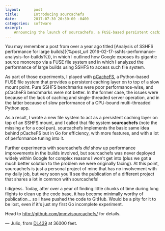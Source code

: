 ```yaml
---
layout:      post
title:       Introducing sourcachefs
date:        2017-07-30 20:30:00 -0400
categories:  software
excerpt:
    Announcing the launch of sourcachefs, a FUSE-based persistent caching layer.
---
```


You may remember a post from over a year ago titled [Analysis of SSHFS performance for large builds]({%post_url 2016-02-17-sshfs-performance-analysis-for-builds%}), in which I outlined how Google exposes its gigantic source monorepo via a FUSE file system and in which I analyzed the performance of large builds using SSHFS to access such file system.

As part of those experiments, I played with [pCacheFS](https://github.com/ibizaman/pcachefs), a Python-based FUSE file system that provides a persistent caching layer on to top of a slow mount point.  Pure SSHFS benchmarks were poor performance-wise, and pCacheFS benchmarks were not better.  In the former case, the issues were because of the lack of caching and single-threaded server operation, and in the latter because of slow performance of a CPU-bound multi-threaded Python app.

As a result, I wrote a new file system to act as a persistent caching layer on top of an SSHFS mount, and I called that file system **sourcachefs** (note the missing *e* for a cool pun).  sourcachefs implements the basic same idea behind pCacheFS but in Go for efficiency, with more features, and with a lot of performance tuning into it.

Further experiments with sourcachefs *did* show up performance improvements in the builds involved, but sourcachefs was never deployed widely within Google for complex reasons I won't get into (plus we got a much better solution to the problem we were originally facing).  At this point, sourcachefs is just a personal project of mine that has no involvement with my daily job, but very soon you'll see the publication of a different project that shares a lot in common with sourcachefs!

I digress.  Today, after over a year of finding little chunks of time during long flights to clean up the code base, it has become minimally worthy of publication... so I have pushed the code to GitHub.  Would be a pity for it to be lost, even if it's just my first Go incomplete experiment.

Head to <http://github.com/jmmv/sourcachefs/> for details.

&mdash; Julio, from [DL439](https://flightaware.com/live/flight/DAL439/history/20170730/1925Z/KJFK/KSFO) at 36000 feet.
